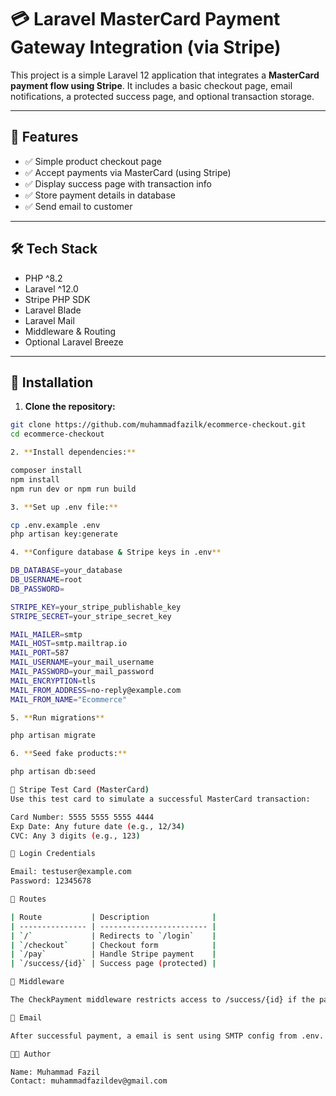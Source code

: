 # 💳 Laravel MasterCard Payment Gateway Integration (via Stripe)

This project is a simple Laravel 12 application that integrates a **MasterCard payment flow using Stripe**. It includes a basic checkout page, email notifications, a protected success page, and optional transaction storage.

---

## 🚀 Features

- ✅ Simple product checkout page
- ✅ Accept payments via MasterCard (using Stripe)
- ✅ Display success page with transaction info
- ✅ Store payment details in database
- ✅ Send email to customer

---

## 🛠 Tech Stack

- PHP ^8.2
- Laravel ^12.0
- Stripe PHP SDK
- Laravel Blade
- Laravel Mail
- Middleware & Routing
- Optional Laravel Breeze

---

## 📂 Installation

1. **Clone the repository:**

```bash
git clone https://github.com/muhammadfazilk/ecommerce-checkout.git
cd ecommerce-checkout

2. **Install dependencies:**

composer install
npm install
npm run dev or npm run build

3. **Set up .env file:**

cp .env.example .env
php artisan key:generate

4. **Configure database & Stripe keys in .env**

DB_DATABASE=your_database
DB_USERNAME=root
DB_PASSWORD=

STRIPE_KEY=your_stripe_publishable_key
STRIPE_SECRET=your_stripe_secret_key

MAIL_MAILER=smtp
MAIL_HOST=smtp.mailtrap.io
MAIL_PORT=587
MAIL_USERNAME=your_mail_username
MAIL_PASSWORD=your_mail_password
MAIL_ENCRYPTION=tls
MAIL_FROM_ADDRESS=no-reply@example.com
MAIL_FROM_NAME="Ecommerce"

5. **Run migrations**

php artisan migrate

6. **Seed fake products:**

php artisan db:seed

🧪 Stripe Test Card (MasterCard)
Use this test card to simulate a successful MasterCard transaction:

Card Number: 5555 5555 5555 4444
Exp Date: Any future date (e.g., 12/34)
CVC: Any 3 digits (e.g., 123)

🔐 Login Credentials

Email: testuser@example.com  
Password: 12345678

📄 Routes

| Route           | Description              |
| --------------- | ------------------------ |
| `/`             | Redirects to `/login`    |
| `/checkout`     | Checkout form            |
| `/pay`          | Handle Stripe payment    |
| `/success/{id}` | Success page (protected) |

🔐 Middleware

The CheckPayment middleware restricts access to /success/{id} if the payment is invalid or failed.

📧 Email

After successful payment, a email is sent using SMTP config from .env.

👨‍💻 Author

Name: Muhammad Fazil
Contact: muhammadfazildev@gmail.com







